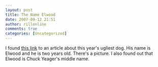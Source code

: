 ```yaml
---
layout: post
title: The Name Elwood
date: 2007-09-12 21:51
author: rillonline
comments: true
categories: [Uncategorized]
---
```

I found <a href="http://en.wikipedia.org/wiki/Elwood_(dog)">this link</a> to an article about this year's ugliest dog. His name is Elwood and he is two years old. There's a picture. I also found out that Elwood is Chuck Yeager's middle name.
